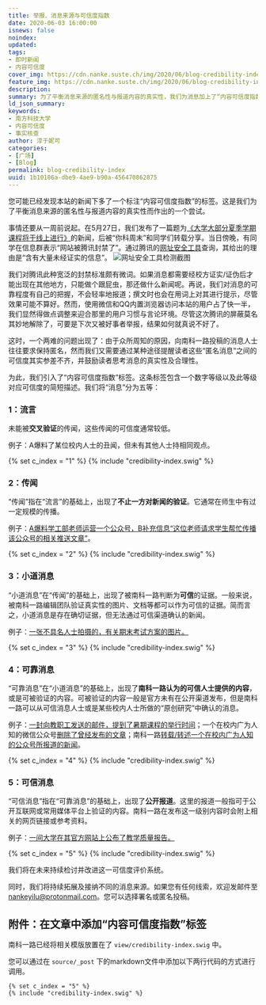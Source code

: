 ```yaml
---
title: 举报、消息来源与可信度指数
date: 2020-06-03 16:00:00
isnews: false
noindex:
updated:
tags:
- 即时新闻
- 内容可信度
cover_img: https://cdn.nanke.suste.ch/img/2020/06/blog-credibility-index/banner.png
feature_img: https://cdn.nanke.suste.ch/img/2020/06/blog-credibility-index/banner.png
description:
summary: 为了平衡消息来源的匿名性与报道内容的真实性，我们为消息加上了“内容可信度指数”的标签。
ld_json_summary:
keywords:
- 南方科技大学
- 内容可信度
- 事实核查
author: 淳于妮可
categories:
- [广场]
- [Blog]
permalink: blog-credibility-index
uuid: 1b10186a-dbe9-4ae9-b90a-456470862875
---
```


您可能已经发现本站的新闻下多了一个标注“内容可信度指数”的标签。这是我们为了平衡消息来源的匿名性与报道内容的真实性而作出的一个尝试。

事情还要从一周前说起。在5月27日，我们发布了一篇题为[《大学大部分夏季学期课程将于线上进行》](/2020/05/27/sustech-may-arrange-most-summer-courses-online/)的新闻，后被“你科周末”和同学们转载分享。当日傍晚，有同学在信息群表示“网站被腾讯封禁了”。通过腾讯的[网址安全工具](https://urlsec.qq.com/)查询，其给出的理由是“含有大量未经证实的信息”。
![网址安全工具检测截图](https://cdn.nanke.suste.ch/img/2020/06/blog-credibility-index/tencent-urlsec.jpg)

我们对腾讯此种宽泛的封禁标准颇有微词。如果消息都需要经校方证实/证伪后才能出现在其他地方，只能做个跟屁虫，那还做什么新闻呢。再说，我们对消息的可靠程度有自己的把握，不会轻率地报道；撰文时也会在用词上对其进行提示，尽管效果可能不算好。然而，使用微信和QQ内置浏览器访问本站的用户占了快一半，我们显然得做点调整来迎合那里的用户习惯与言论环境。尽管这次腾讯的屏蔽莫名其妙地解除了，可要是下次又被好事者举报，结果如何就真说不好了。

这时，一个两难的问题出现了：由于众所周知的原因，向南科一路投稿的消息人士往往要求保持匿名，然而我们又需要通过某种途径提醒读者这些“匿名消息”之间的可信度其实参差不齐，并鼓励读者思考消息的真实性及合理性。

为此，我们引入了“内容可信度指数”标签。这条标签包含一个数字等级以及此等级对应可信度的简短描述。我们将“消息”分为五等：

### 1：流言

未能被**交叉验证**的传闻，这些传闻的可信度通常较低。

例子：A爆料了某位校内人士的丑闻，但未有其他人士持相同观点。

{% set c_index = "1" %}
{% include "credibility-index.swig" %}

### 2：传闻

“传闻”指在“流言”的基础上，出现了**不止一方对新闻的验证**。它通常在师生中有过一定规模的传播。

例子：[A爆料学工部老师运营一个公众号，B补充信息“这位老师请求学生帮忙传播该公众号的相关推送文章”](/2020/04/10/weekly-2020-15/#“南科周末”公众号疑似“复活”，继续推送文章)。

{% set c_index = "2" %}
{% include "credibility-index.swig" %}


### 3：小道消息

“小道消息”在“传闻”的基础上，出现了被南科一路判断为**可信**的证据。一般来说，被南科一路编辑团队验证真实性的图片、文档等都可以作为可信的证据。简而言之，小道消息是存在确切证据，但无法通过可信渠道确认的新闻。

例子：[一张不具名人士拍摄的，有关期末考试方案的图片。](/2020/05/07/sustech-may-announce-new-final-exam-arrangement/)

{% set c_index = "3" %}
{% include "credibility-index.swig" %}

### 4：可靠消息

“可靠消息”在“小道消息”的基础上，出现了**南科一路认为的可信人士提供的内容**，或是可被验证的内容。可被验证的内容一般是官方未有在公开渠道发布，但是南科一路可以从可信消息人士或是某些校内人士所做的“原创研究”中确认的消息。

例子：[一封向教职工发送的邮件，提到了暑期课程的举行时间](/2020/05/27/sustech-may-arrange-most-summer-courses-online/)；一个在校内广为人知的微信公众号[删除了曾经发布的文章](/2020/03/28/sustech-weekly-deletes-posts/)；南科一路[转载/转述一个在校内广为人知的公众号所报道的新闻](/2020/05/22/weekly-2020-21/#你科周末对近期投诉发表声明，后续评论将屏蔽部分关键词)。

{% set c_index = "4" %}
{% include "credibility-index.swig" %}

### 5：可信消息

“可信消息”指在“可靠消息”的基础上，出现了**公开报道**。这里的报道一般指可于公开互联网或常用媒体平台上验证的内容。南科一路在发布这一级别内容时会附上相关的网页链接或参考资料。

例子：[一间大学在其官方网站上公布了教学质量报告。](/2020/04/30/undergraduate-teaching-quality-report-published/)

{% set c_index = "5" %}
{% include "credibility-index.swig" %}

我们将在未来持续检讨并改进这一可信度评价系统。

同时，我们将持续拓展及接纳不同的消息来源。如果您有任何线索，欢迎发邮件至 [nankeyilu@protonmail.com](mailto:nankeyilu@protonmail.com)。您可以选择署名或匿名投稿。

## 附件：在文章中添加“内容可信度指数”标签

南科一路已经将相关模版放置在了 `view/credibility-index.swig` 中。

您可以通过在 `source/_post` 下的markdown文件中添加以下两行代码的方式进行调用。

```
{% set c_index = "5" %}
{% include "credibility-index.swig" %}
```
